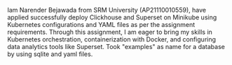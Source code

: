 Iam Narender Bejawada from SRM University (AP21110010559), have applied successfully deploy Clickhouse and Superset on Minikube using Kubernetes configurations and YAML files as per the assignment requirements.
Through this assignment,  I am eager to bring my skills in Kubernetes orchestration, containerization with Docker, and configuring data analytics tools like Superset.
Took "examples" as name for a database by using sqlite and yaml files.
